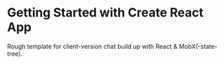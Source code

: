 # Getting Started with Create React App

Rough template for client-version chat build up with React & MobX(-state-tree).